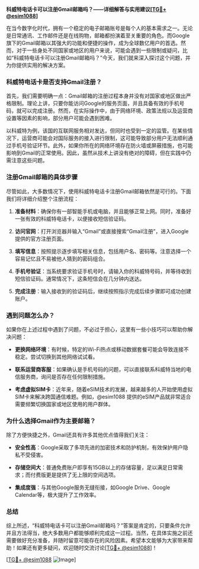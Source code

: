 **科威特电话卡可以注册Gmail邮箱吗？——详细解答与实用建议[[TG💪+ @esim1088](https://t.me/s/esim1088)]**

在当今数字化时代，拥有一个稳定的电子邮箱账号是每个人的基本需求之一。无论是日常通讯、工作邮件还是在线购物，邮箱都扮演着至关重要的角色。而Google旗下的Gmail邮箱以其强大的功能和便捷的操作，成为全球数亿用户的首选。然而，对于一些身处不同国家或地区的用户来说，可能会遇到一些限制或疑问，比如“科威特电话卡可以注册Gmail邮箱吗？”今天，我们就来深入探讨这个问题，并为你提供实用的解决方案。

### 科威特电话卡是否支持Gmail注册？

首先，我们需要明确一点：Gmail邮箱的注册过程本身并没有对国家或地区做出严格限制。理论上讲，只要你能访问Google的服务页面，并且具备有效的手机号码，就可以完成注册。然而，在实际操作中，由于网络环境、政策法规以及运营商设置等因素的影响，部分用户可能会遇到困难。

以科威特为例，该国的互联网服务相对发达，但同时也受到一定的监管。在某些情况下，运营商可能会对国际服务的接入进行限制，这可能导致部分用户无法顺利通过手机号验证环节。此外，如果你所在的网络环境存在防火墙或屏蔽措施，也可能影响到Gmail的正常使用。因此，虽然从技术上讲没有绝对的障碍，但在实践中仍需注意这些问题。

### 注册Gmail邮箱的具体步骤

尽管如此，大多数情况下，使用科威特电话卡注册Gmail邮箱依然是可行的。下面我们将详细介绍整个注册流程：

1. **准备材料**：确保你有一部智能手机或电脑，并且能够正常上网。同时，准备好一张有效的科威特电话卡，以便接收短信验证码。
   
2. **访问官网**：打开浏览器并输入“Gmail”或直接搜索“Gmail注册”，进入Google提供的官方注册页面。

3. **填写信息**：按照提示逐步填写相关信息，包括用户名、密码等。注意选择一个容易记忆且不易被他人猜到的密码组合。

4. **手机号验证**：当系统要求验证手机号时，请输入你的科威特号码，并等待收到短信验证码。通常情况下，这条短信会在几分钟内送达。

5. **完成注册**：输入接收到的验证码后，继续按照指示完成后续步骤即可成功创建账户。

### 遇到问题怎么办？

如果你在上述过程中遇到了问题，不必过于担心，这里有一些小技巧可以帮助你解决问题：

- **更换网络环境**：有时候，特定的Wi-Fi热点或移动数据套餐可能会导致连接不稳定。尝试切换到其他网络试试看。
  
- **联系运营商客服**：如果确认是手机号码的问题，可以直接联系科威特当地的电信服务商，询问是否存在任何限制措施。

- **考虑虚拟SIM卡**：近年来，随着eSIM技术的发展，越来越多的人开始使用虚拟SIM卡来解决跨国通信难题。例如，@esim1088 提供的eSIM产品就非常适合需要频繁切换国家或地区使用的用户群体。

### 为什么选择Gmail作为主要邮箱？

除了方便快捷之外，Gmail还具有许多其他优点值得我们关注：

- **安全性高**：Google采取了多项先进的加密技术和防护机制，有效保护用户隐私不受侵害。
  
- **存储空间大**：普通免费账户即享有15GB以上的存储容量，足以满足日常需求；而付费版更是提供了无上限的空间选项。
  
- **集成度强**：与其他Google服务无缝衔接，如Google Drive、Google Calendar等，极大提升了工作效率。

### 总结

综上所述，“科威特电话卡可以注册Gmail邮箱吗？”答案是肯定的，只要条件允许并且方法得当，绝大多数用户都能够顺利完成这一过程。当然，在具体实施之前还需要做好充分准备，并随时留意可能存在的风险因素。希望本文能够为大家带来帮助！如果还有更多疑问，欢迎随时交流讨论[[TG💪+ @esim1088](https://t.me/s/esim1088)]！

[[TG💪+ @esim1088](https://t.me/s/esim1088) ![Image](https://i.postimg.cc/4NQfJmqS/Snipaste-2025-05-13-00-14-12.png)]